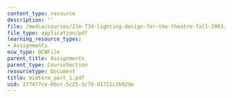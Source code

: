 ```yaml
---
content_type: resource
description: ''
file: /media/courses/21m-734-lighting-design-for-the-theatre-fall-2003/277477ce66cc5c255c7dd1721c3b92de_midterm_part_1.pdf
file_type: application/pdf
learning_resource_types:
- Assignments
ocw_type: OCWFile
parent_title: Assignments
parent_type: CourseSection
resourcetype: Document
title: midterm_part_1.pdf
uid: 277477ce-66cc-5c25-5c7d-d1721c3b92de
---
```

